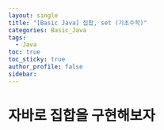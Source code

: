 ```yaml
---
layout: single
title: "[Basic Java] 집합, set (기초수학)"
categories: Basic_Java
tags:
  - Java
toc: true
toc_sticky: true
author_profile: false
sidebar:
---
```

# 자바로 집합을 구현해보자
